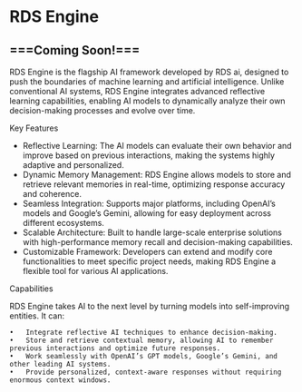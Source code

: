 # RDS Engine
## ===**Coming Soon!**===


RDS Engine is the flagship AI framework developed by RDS ai, designed to push the boundaries of machine learning and artificial intelligence. Unlike conventional AI systems, RDS Engine integrates advanced reflective learning capabilities, enabling AI models to dynamically analyze their own decision-making processes and evolve over time.

Key Features

- Reflective Learning: The AI models can evaluate their own behavior and improve based on previous interactions, making the systems highly adaptive and personalized.
- Dynamic Memory Management: RDS Engine allows models to store and retrieve relevant memories in real-time, optimizing response accuracy and coherence.
- Seamless Integration: Supports major platforms, including OpenAI’s models and Google’s Gemini, allowing for easy deployment across different ecosystems.
- Scalable Architecture: Built to handle large-scale enterprise solutions with high-performance memory recall and decision-making capabilities.
- Customizable Framework: Developers can extend and modify core functionalities to meet specific project needs, making RDS Engine a flexible tool for various AI applications.

Capabilities

RDS Engine takes AI to the next level by turning models into self-improving entities. It can:

	•	Integrate reflective AI techniques to enhance decision-making.
	•	Store and retrieve contextual memory, allowing AI to remember previous interactions and optimize future responses.
	•	Work seamlessly with OpenAI’s GPT models, Google’s Gemini, and other leading AI systems.
	•	Provide personalized, context-aware responses without requiring enormous context windows.


